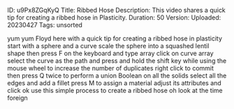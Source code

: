 ID: u9Px8ZGqKyQ
Title: Ribbed Hose
Description: This video shares a quick tip for creating a ribbed hose in Plasticity.
Duration: 50
Version: 
Uploaded: 20230427
Tags: unsorted

yum yum Floyd here with a quick tip for
creating a ribbed hose in plasticity
start with a sphere and a curve scale
the sphere into a squashed lentil shape
then press F on the keyboard and type
array click on curve array
select the curve as the path
and press and hold the shift key while
using the mouse wheel to increase the
number of duplicates right click to
commit then press Q twice to perform a
union Boolean on all the solids
select all the edges and add a fillet
press M to assign a material adjust its
attributes and click ok
use this simple process to create a
ribbed hose oh look at the time
foreign
